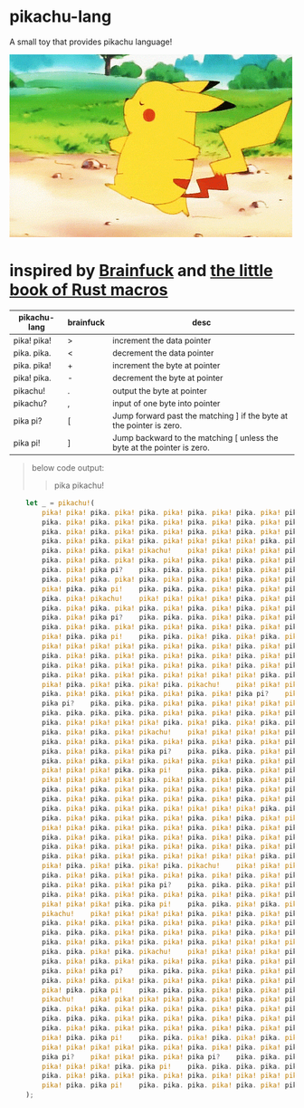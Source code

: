 # pikachu-lang
A small toy that provides pikachu language!

![pikachu](timg.gif)

# inspired by [Brainfuck](http://www.muppetlabs.com/~breadbox/bf/) and [the little book of Rust macros](https://danielkeep.github.io/tlborm/book/index.html)

|  pikachu-lang   |  brainfuck  |   desc   |
|      ----       |    ----     |   ----   |
|pika! pika!      |  >          |    increment the data pointer|
|pika. pika.      |  <          |    decrement the data pointer|
|pika. pika!      |  +          |    increment the byte at pointer|
|pika! pika.      |  -          |    decrement the byte at pointer|
|pikachu!         |  .          |    output the byte at pointer|
|pikachu?         |  ,          |    input of one byte into pointer|
|pika pi?         |  \[          |   Jump forward past the matching \] if the byte at the pointer is zero.|
|pika pi!         |  \]          |    Jump backward to the matching \[ unless the byte at the pointer is zero.|

>below code output:
>>pika pikachu!

```Rust
    let _ = pikachu!(
        pika! pika! pika. pika! pika. pika! pika. pika! pika. pika! pika. pika! pika. pika!
        pika. pika! pika. pika! pika. pika! pika. pika! pika. pika! pika pi?    pika. pika.
        pika. pika! pika. pika! pika. pika! pika. pika! pika. pika! pika. pika! pika. pika!
        pika. pika! pika. pika! pika. pika! pika! pika! pika! pika. pika pi!    pika. pika.
        pika. pika! pika. pika! pikachu!    pika! pika! pika! pika! pika. pika! pika. pika!
        pika. pika! pika. pika! pika. pika! pika. pika! pika. pika! pika. pika! pika. pika!
        pika. pika! pika pi?    pika. pika. pika. pika! pika. pika! pika. pika! pika. pika!
        pika. pika! pika. pika! pika. pika! pika. pika! pika. pika! pika. pika! pika! pika!
        pika! pika. pika pi!    pika. pika. pika. pika! pika. pika! pika. pika! pika. pika!
        pika. pika! pikachu!    pika! pika! pika! pika! pika. pika! pika. pika! pika. pika!
        pika. pika! pika. pika! pika. pika! pika. pika! pika. pika! pika. pika! pika. pika!
        pika. pika! pika pi?    pika. pika. pika. pika! pika. pika! pika. pika! pika. pika!
        pika. pika! pika. pika! pika. pika! pika. pika! pika. pika! pika. pika! pika! pika!
        pika! pika. pika pi!    pika. pika. pika! pika. pika! pika. pika! pika. pikachu!
        pika! pika! pika! pika! pika. pika! pika. pika! pika. pika! pika. pika! pika. pika!
        pika. pika! pika. pika! pika. pika! pika. pika! pika. pika! pika pi?    pika. pika.
        pika. pika! pika. pika! pika. pika! pika. pika! pika. pika! pika. pika! pika. pika!
        pika. pika! pika. pika! pika. pika! pika! pika! pika! pika. pika pi!    pika. pika.
        pika! pika. pika! pika. pika! pika. pikachu!    pika! pika! pika! pika! pika. pika!
        pika. pika! pika. pika! pika. pika! pika. pika! pika pi?    pika! pika! pika. pika!
        pika pi?    pika. pika. pika. pika! pika. pika! pika! pika! pika! pika. pika pi!
        pika. pika. pika. pika. pika. pika! pika. pika! pika. pika! pika. pika! pika. pika!
        pika. pika! pika! pika! pika! pika. pika! pika. pika! pika. pika pi!    pika. pika.
        pika. pika! pika. pika! pikachu!    pika! pika! pika! pika! pika. pika! pika. pika!
        pika. pika! pika. pika! pika. pika! pika. pika! pika. pika! pika. pika! pika. pika!
        pika. pika! pika. pika! pika pi?    pika. pika. pika. pika! pika. pika! pika. pika!
        pika. pika! pika. pika! pika. pika! pika. pika! pika. pika! pika. pika! pika. pika!
        pika! pika! pika! pika. pika pi!    pika. pika. pika. pika! pika. pika! pikachu!
        pika! pika! pika! pika! pika. pika! pika. pika! pika. pika! pika. pika! pika. pika!
        pika. pika! pika. pika! pika. pika! pika. pika! pika. pika! pika pi?    pika. pika.
        pika. pika! pika. pika! pika. pika! pika. pika! pika. pika! pika. pika! pika. pika!
        pika. pika! pika. pika! pika. pika! pika! pika! pika! pika. pika pi!    pika. pika.
        pika. pika! pika. pika! pika. pika! pika. pika! pika. pika! pikachu!    pika! pika!
        pika! pika! pika. pika! pika. pika! pika. pika! pika. pika! pika. pika! pika. pika!
        pika. pika! pika. pika! pika. pika! pika. pika! pika. pika! pika pi?    pika. pika.
        pika. pika! pika. pika! pika. pika! pika. pika! pika. pika! pika. pika! pika. pika!
        pika. pika! pika. pika! pika. pika! pika! pika! pika! pika. pika pi!    pika. pika.
        pika! pika. pika! pika. pika! pika. pikachu!    pika! pika! pika! pika! pika. pika!
        pika. pika! pika. pika! pika. pika! pika. pika! pika. pika! pika. pika! pika. pika!
        pika. pika! pika. pika! pika pi?    pika. pika. pika. pika! pika. pika! pika. pika!
        pika. pika! pika. pika! pika. pika! pika. pika! pika. pika! pika. pika! pika. pika!
        pika! pika! pika! pika. pika pi!    pika. pika. pika! pika. pika! pika. pika! pika.
        pikachu!    pika! pika! pika! pika! pika. pika! pika. pika! pika. pika! pika. pika!
        pika. pika! pika. pika! pika. pika! pika. pika! pika. pika! pika. pika! pika pi?
        pika. pika. pika. pika! pika. pika! pika. pika! pika. pika! pika. pika! pika. pika!
        pika. pika! pika. pika! pika. pika! pika. pika! pika! pika! pika! pika. pika pi!
        pika. pika. pika! pika. pikachu!    pika! pika! pika! pika! pika. pika! pika. pika!
        pika. pika! pika. pika! pika. pika! pika. pika! pika. pika! pika. pika! pika. pika!
        pika. pika! pika pi?    pika. pika. pika. pika! pika. pika! pika. pika! pika. pika!
        pika. pika! pika. pika! pika. pika! pika. pika! pika. pika! pika. pika! pika! pika!
        pika! pika. pika pi!    pika. pika. pika. pika! pika. pika! pika. pika! pika. pika!
        pikachu!    pika! pika! pika! pika! pika. pika! pika. pika! pika. pika! pika. pika!
        pika. pika! pika. pika! pika. pika! pika. pika! pika. pika! pika. pika! pika pi?
        pika. pika. pika. pika! pika. pika! pika. pika! pika. pika! pika. pika! pika. pika!
        pika. pika! pika. pika! pika. pika! pika. pika! pika. pika! pika. pika! pika! pika!
        pika! pika. pika pi!    pika. pika. pika! pika. pika! pika. pika! pika. pikachu!
        pika! pika! pika! pika! pika. pika! pika. pika! pika. pika! pika. pika! pika. pika!
        pika pi?    pika! pika! pika. pika! pika pi?    pika. pika. pika. pika! pika. pika!
        pika! pika! pika! pika. pika pi!    pika. pika. pika. pika. pika. pika! pika. pika!
        pika. pika! pika. pika! pika. pika! pika. pika! pika! pika! pika! pika. pika! pika.
        pika! pika. pika pi!    pika. pika. pika. pika! pika. pika! pika. pika! pikachu!
    );

```






